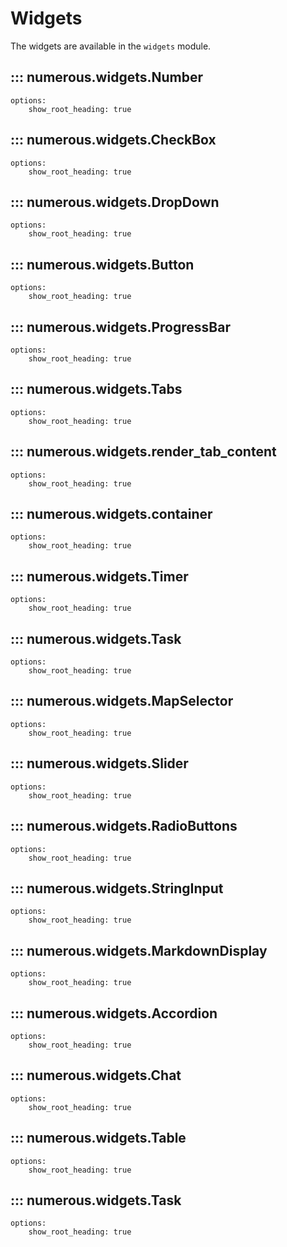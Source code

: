 # Widgets

The widgets are available in the `widgets` module.

## ::: numerous.widgets.Number
    options:
        show_root_heading: true

## ::: numerous.widgets.CheckBox
    options:
        show_root_heading: true

## ::: numerous.widgets.DropDown
    options:
        show_root_heading: true

## ::: numerous.widgets.Button
    options:
        show_root_heading: true

## ::: numerous.widgets.ProgressBar
    options:
        show_root_heading: true

## ::: numerous.widgets.Tabs
    options:
        show_root_heading: true

## ::: numerous.widgets.render_tab_content
    options:
        show_root_heading: true

## ::: numerous.widgets.container
    options:
        show_root_heading: true

## ::: numerous.widgets.Timer
    options:
        show_root_heading: true

## ::: numerous.widgets.Task
    options:
        show_root_heading: true

## ::: numerous.widgets.MapSelector
    options:
        show_root_heading: true

## ::: numerous.widgets.Slider
    options:
        show_root_heading: true

## ::: numerous.widgets.RadioButtons
    options:
        show_root_heading: true

## ::: numerous.widgets.StringInput
    options:
        show_root_heading: true

## ::: numerous.widgets.MarkdownDisplay
    options:
        show_root_heading: true

## ::: numerous.widgets.Accordion
    options:
        show_root_heading: true

## ::: numerous.widgets.Chat
    options:
        show_root_heading: true

## ::: numerous.widgets.Table
    options:
        show_root_heading: true

## ::: numerous.widgets.Task
    options:
        show_root_heading: true
